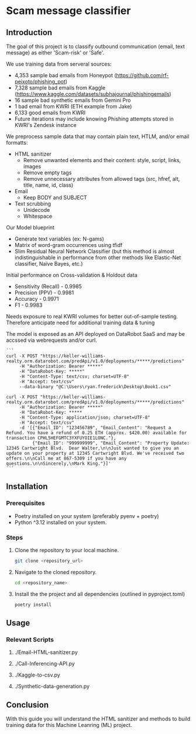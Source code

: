 # Scam message classifier

## Introduction
The goal of this project is to classify outbound communication (email, text message) as either 'Scam-risk' or 'Safe'.

We use training data from serveral sources:
- 4,353 sample bad emails from Honeypot (https://github.com/rf-peixoto/phishing_pot)
- 7,328 sample bad emails from Kaggle (https://www.kaggle.com/datasets/subhajournal/phishingemails)
- 16 sample bad synthetic emails from Gemini Pro
- 1 bad email from KWRI (ETH example from Jake)
- 6,133 good emails from KWRI
- Future iterations may include knowing Phishing attempts stored in KWRI's Zendesk instance

We preprocess sample data that may contain plain text, HTLM, and/or email formatts:
- HTML sanitizer
	* Remove unwanted elements and their content: style, script, links, images
    * Remove empty tags
    * Remove unnecessary attributes from allowed tags (src, hfref, alt, title, name, id, class)
- Email
    * Keep BODY and SUBJECT
- Text scrubbing
    * Unidecode
	* Whitespace

Our Model blueprint
- Generate text variables (ex: N-gams)
- Matrix of word-gram occurrences using tfidf
- Slim Residual Neural Network Classifier (but this method is almost indistinguishable in performance from other methods like Elastic-Net classifier, Naïve Bayes, etc.)

Initial performance on Cross-validation & Holdout data
- Sensitivity (Recall) - 0.9985
- Precision (PPV) - 0.9981
- Accuracy - 0.9971
- F1 - 0.9983

Needs exposure to real KWRI volumes for better out-of-sample testing.  Therefore anticipate need for additional training data & tuning

The model is exposed as an API deployed on DataRobot SaaS and may be accssed via webrequests and/or curl.

    ```
	curl -X POST "https://keller-williams-realty.orm.datarobot.com/predApi/v1.0/deployments/*****/predictions"
		 -H "Authorization: Bearer *****"
		 -H "DataRobot-Key: *****"
		 -H "Content-Type: text/csv; charset=UTF-8"
		 -H "Accept: text/csv"
		 --data-binary "@C:\Users\ryan.frederick\Desktop\Book1.csv"

	curl -X POST "https://keller-williams-realty.orm.datarobot.com/predApi/v1.0/deployments/*****/predictions"
		 -H "Authorization: Bearer *****"
		 -H "DataRobot-Key: *****
		 -H "Content-Type: application/json; charset=UTF-8"
		 -H "Accept: text/csv"
		 -d '[{"Email_ID": "123456789", "Email_Content": "Request a Refund. You have a refund of 0.25 ETH (approx. $420.00) available for transaction CPHL5HEFGMTC3YXFUYOIE1LONC."},
			  {"Email_ID": "999999999", "Email_Content": "Property Update: 12345 Cartwright Blvd.  Dear Walter,\n\nJust wanted to give you an update on your property at 12345 Cartwright Blvd. We've received two offers.\n\nCall me at 867-5309 if you have any questions.\n\nSincerely,\nMark King."}]'
    ```


## Installation

### Prerequisites
- Poetry installed on your system (preferably pyenv + poetry)
- Python ^3.12 installed on your system.

### Steps
1. Clone the repository to your local machine.
    ```bash
    git clone <repository_url>
    ```
2. Navigate to the cloned repository.
    ```bash
    cd <repository_name>
    ```
3. Install the the project and all dependencies (outlined in pyproject.toml)
    ```bash
    poetry install
    ```

## Usage

### Relevant Scripts
1. ./Email-HTML-sanitizer.py

2. ./Call-Inferencing-API.py

3. ./Kaggle-to-csv.py

4. ./Synthetic-data-generation.py

## Conclusion
With this guide you will understand the HTML sanitizer and methods to build training data for this Machine Leanring (ML) project.
